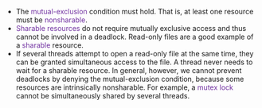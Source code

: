 
- The <span style="color:rgb(112, 48, 160)">mutual-exclusion</span> condition must hold. That is, at least one resource must be <span style="color:rgb(112, 48, 160)">nonsharable</span>. 
- <span style="color:rgb(112, 48, 160)">Sharable resources</span> do not require mutually exclusive access and thus cannot be involved in a deadlock. Read-only files are a good example of a <span style="color:rgb(112, 48, 160)">sharable</span> resource. 
- If several threads attempt to open a read-only file at the same time, they can be granted simultaneous access to the file. A thread never needs to wait for a sharable resource. In general, however, we cannot prevent deadlocks by denying the mutual-exclusion condition, because some resources are intrinsically nonsharable. For example, a <span style="color:rgb(112, 48, 160)">mutex lock</span> cannot be simultaneously shared by several threads.